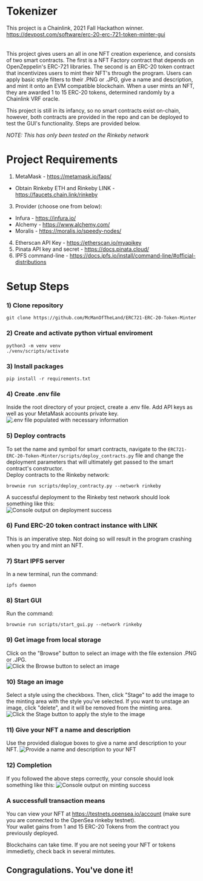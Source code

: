 # Tokenizer <br>
This project is a Chainlink, 2021 Fall Hackathon winner. https://devpost.com/software/erc-20-erc-721-token-minter-gui <br>
<br>
<br>
This project gives users an all in one NFT creation experience, and consists of two smart contracts. The first is a NFT Factory contract that depends on OpenZeppelin's ERC-721 libraries. The second is an ERC-20 token contract that incentivizes users to mint their NFT's through the program. Users can apply basic style filters to their .PNG or .JPG, give a name and description, and mint it onto an EVM compatible blockchain. When a user mints an NFT, they are awarded 1 to 15 ERC-20 tokens, determined randomly by a Chainlink VRF oracle.

This project is still in its infancy, so no smart contracts exist on-chain, however, both contracts are provided in the repo and can be deployed to test the GUI's functionality. Steps are provided below. <br>

*NOTE: This has only been tested on the Rinkeby network* 

# Project Requirements <br>
1) MetaMask - https://metamask.io/faqs/ <br> 
 - Obtain Rinkeby ETH and Rinkeby LINK - https://faucets.chain.link/rinkeby <br>
3) Provider (choose one from below): <br> 
 - Infura - https://infura.io/ <br>
 - Alchemy - https://www.alchemy.com/ <br>
 - Moralis - https://moralis.io/speedy-nodes/ <br> 
4) Etherscan API Key - https://etherscan.io/myapikey <br>
5)  Pinata API key and secret - https://docs.pinata.cloud/
6)  IPFS command-line - https://docs.ipfs.io/install/command-line/#official-distributions

# Setup Steps <br>

### 1) Clone repository <br>
~~~
git clone https://github.com/McManOfTheLand/ERC721-ERC-20-Token-Minter
~~~
### 2)  Create and activate python virtual enviroment <br>
~~~
python3 -m venv venv
./venv/scripts/activate
~~~
### 3)  Install packages <br>
~~~
pip install -r requirements.txt
~~~

### 4) Create .env file <br>
Inside the root directory of your project, create a .env file. Add API keys as well as your MetaMask accounts private key.
![](ReadmePhotos/env_setup.PNG ".env file populated with necessary information")
 
### 5) Deploy contracts <br>
To set the name and symbol for smart contracts, navigate to the `ERC721-ERC-20-Token-Minter/scripts/deploy_contracts.py` file and change the deployment parameters that will ultimately get passed to the smart contract's constructor. <br>
Deploy contracts to the Rinkeby network:
~~~
brownie run scripts/deploy_contracty.py --network rinkeby
~~~
A successful deployment to the Rinkeby test network should look something like this: <br>
![](ReadmePhotos/deployment_success.png "Console output on deployment success") <br>
### 6) Fund ERC-20 token contract instance with LINK<br>
This is an imperative step. Not doing so will result in the program crashing when you try and mint an NFT. <br> 
### 7) Start IPFS server <br>
In a new terminal, run the command: <br>
~~~
ipfs daemon
~~~
### 8) Start GUI <br> 
Run the command: <br>
~~~
brownie run scripts/start_gui.py --network rinkeby
~~~
### 9) Get image from local storage <br> 
Click on the "Browse" button to select an image with the file extension .PNG or .JPG. <br>
![](ReadmePhotos/browse_btn.PNG "Click the Browse button to select an image") <br>
### 10) Stage an image <br> 
Select a style using the checkboxs. Then, click "Stage" to add the image to the minting area with the style you've selected. If you want to unstage an image, click "delete", and it will be removed from the minting area.
![](ReadmePhotos/stage_actions.PNG "Click the Stage button to apply the style to the image") <br>
### 11) Give your NFT a name and description <br>
Use the provided dialogue boxes to give a name and description to your NFT.
![](ReadmePhotos/mint_actions.PNG "Provide a name and description to your NFT")<br>
### 12) Completion 
If you followed the above steps correctly, your console should look something like this:
![](ReadmePhotos/mint_success.PNG "Console output on minting success")

### A successfull transaction means <br>
You can view your NFT at https://testnets.opensea.io/account (make sure you are connected to the OpenSea rinkeby testnet). <br>
Your wallet gains from 1 and 15 ERC-20 Tokens from the contract you previously deployed.

Blockchains can take time. If you are not seeing your NFT or tokens immedietly, check back in several mintutes.
## Congragulations. You've done it!




